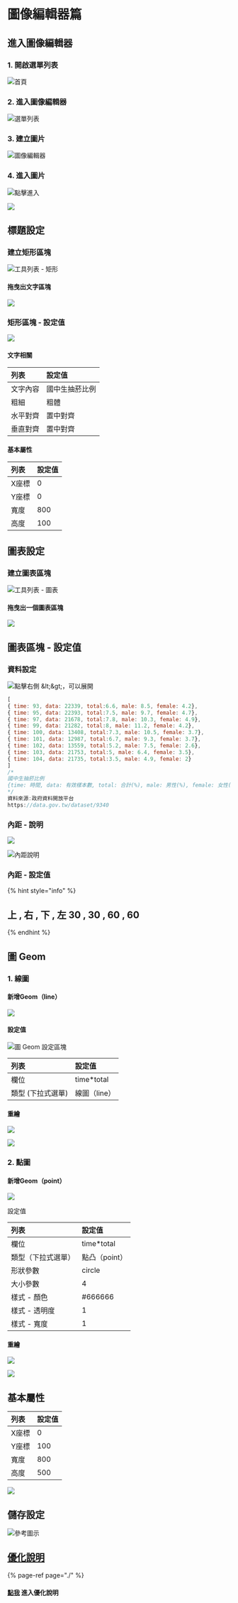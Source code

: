 # 圖像編輯器篇

## 進入圖像編輯器

### 1. 開啟選單列表

![&#x9996;&#x9801;](../../.gitbook/assets/gosu_bar.png)

### 2. 進入圖像編輯器

![&#x9078;&#x55AE;&#x5217;&#x8868;](../../.gitbook/assets/gosu-xuan-dan-lie-biao-tu.png)

### 3. 建立圖片

![&#x5716;&#x50CF;&#x7DE8;&#x8F2F;&#x5668;](../../.gitbook/assets/tu-pian-tu-02.png)

### 4. 進入圖片

![&#x9EDE;&#x64CA;&#x9032;&#x5165;](../../.gitbook/assets/tu-xiang-jin-ru-ka-pian.png)

![](../../.gitbook/assets/tu-xiang-tu-pian.png)

## 標題設定

### 建立矩形區塊

![&#x5DE5;&#x5177;&#x5217;&#x8868; - &#x77E9;&#x5F62;](../../.gitbook/assets/ju-xing-qu-kuai.png)

#### 拖曳出文字區塊

![](../../.gitbook/assets/tu-bi-li-wen-zi-qu-kuai.png)

### 矩形區塊 - 設定值

![](../../.gitbook/assets/tu-bi-li-biao-ti-she-ding-wan-cheng.png)

#### 文字相關

| 列表 | 設定值 |
| :--- | :--- |
| 文字內容 | 國中生抽菸比例 |
| 粗細 | 粗體 |
| 水平對齊 | 置中對齊 |
| 垂直對齊 | 置中對齊 |

#### 基本屬性

| 列表 | 設定值 |
| :--- | :--- |
| X座標 | 0 |
| Y座標 | 0 |
| 寬度 | 800 |
| 高度 | 100 |

## 圖表設定

### 建立圖表區塊

![&#x5DE5;&#x5177;&#x5217;&#x8868; - &#x5716;&#x8868;](../../.gitbook/assets/tu-biao%20%281%29.png)

#### 拖曳出一個圖表區塊

![](../../.gitbook/assets/tu-bi-li-tu-biao-qu-kuai.png)

## 圖表區塊 - 設定值

### 資料設定

![&#x9EDE;&#x64CA;&#x53F3;&#x5074; &amp;lt;&amp;gt;&#xFF0C;&#x53EF;&#x4EE5;&#x5C55;&#x958B;](../../.gitbook/assets/tu-biao-zi-liao.png)

```javascript
[
{ time: 93, data: 22339, total:6.6, male: 8.5, female: 4.2},
{ time: 95, data: 22393, total:7.5, male: 9.7, female: 4.7},
{ time: 97, data: 21678, total:7.8, male: 10.3, female: 4.9},
{ time: 99, data: 21282, total:8, male: 11.2, female: 4.2},
{ time: 100, data: 13408, total:7.3, male: 10.5, female: 3.7},
{ time: 101, data: 12987, total:6.7, male: 9.3, female: 3.7},
{ time: 102, data: 13559, total:5.2, male: 7.5, female: 2.6},
{ time: 103, data: 21753, total:5, male: 6.4, female: 3.5},
{ time: 104, data: 21735, total:3.5, male: 4.9, female: 2}
]
/*
國中生抽菸比例
{time: 時間, data: 有效樣本數, total: 合計(%), male: 男性(%), female: 女性(%)}
*/
資料來源:政府資料開放平台
https://data.gov.tw/dataset/9340
```

### 內距 - 說明

![](../../.gitbook/assets/tu-biao-nei-ju.png)

![&#x5167;&#x8DDD;&#x8AAA;&#x660E;](../../.gitbook/assets/tu-bi-li-nei-ju.png)

### 內距 - 設定值

{% hint style="info" %}
## 上 , 右  , 下 , 左 30 , 30 , 60 , 60
{% endhint %}

## 圖 Geom

### 1. 線圖

#### 新增Geom（line）

![](../../.gitbook/assets/tu-bi-li-xin-zeng-geom.png)

#### 設定值

![&#x5716; Geom &#x8A2D;&#x5B9A;&#x5340;&#x584A;](../../.gitbook/assets/tu-bi-li-she-ding.png)

| 列表 | 設定值 |
| :--- | :--- |
| 欄位 | time\*total |
| 類型 \(下拉式選單\) | 線圖（line） |

#### 重繪

![](../../.gitbook/assets/tu-bi-li-zhong-hui.png)

![](../../.gitbook/assets/tu-bi-li-xian-tu-hui-zhi.png)

### 2. 點圖

#### 新增Geom（point）

![](../../.gitbook/assets/tu-bi-li-xin-zeng-geom.png)

設定值

| 列表 | 設定值 |
| :--- | :--- |
| 欄位 | time\*total |
| 類型（下拉式選單） | 點凸（point） |
| 形狀參數 | circle |
| 大小參數 | 4 |
| 樣式 - 顏色 | \#666666 |
| 樣式 - 透明度 | 1 |
| 樣式 - 寬度 | 1 |

#### 重繪

![](../../.gitbook/assets/tu-bi-li-zhong-hui-2.png)

![](../../.gitbook/assets/tu-bi-li-dian-tu-hui-zhi.png)

## 基本屬性

| 列表 | 設定值 |
| :--- | :--- |
| X座標 | 0 |
| Y座標 | 100 |
| 寬度 | 800 |
| 高度 | 500 |

![](../../.gitbook/assets/tu-bi-li-ji-chu-she-ding-zhi.png)

## 儲存設定

![&#x53C3;&#x8003;&#x5716;&#x793A;](../../.gitbook/assets/xuan-dan-lie-biao-chu-cun.png)

## [優化說明](https://imaging.gitbook.io/imaging/~/edit/drafts/-LOGQpUpTGO13MPSLT9f/cheng-jiao/zuo-yi#hua-biao)

{% page-ref page="./" %}

#### [點我](https://imaging.gitbook.io/imaging/~/edit/drafts/-LOGQpUpTGO13MPSLT9f/cheng-jiao/zuo-yi#hua-biao) 進入優化說明



